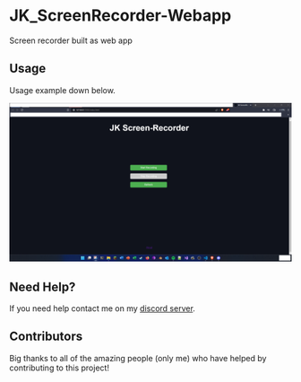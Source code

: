 # JK_ScreenRecorder-Webapp

Screen recorder built as web app

## Usage

Usage example down below.

<p align="center">
  <img alt="issue" src="https://github.com/Josakko/JK_ScreenRecorder-Webapp/blob/main/image.png?raw=true" width="850px">
</p>

## Need Help?

If you need help contact me on my [discord server](https://discord.gg/xgET5epJE6).

## Contributors

Big thanks to all of the amazing people (only me) who have helped by contributing to this project!
